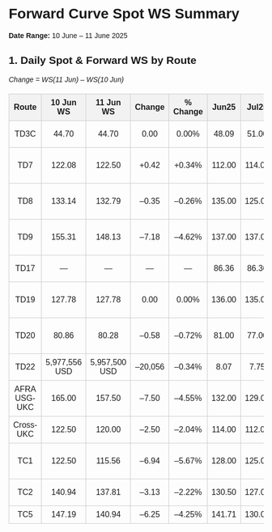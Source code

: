 <!DOCTYPE html>
<html lang="en">
<head>
  <meta charset="UTF-8">
  <title>Forward Curve Spot WS Summary</title>
  <style>
    body { font-family: Arial, sans-serif; margin: 20px; }
    table { border-collapse: collapse; width: 100%; margin-top: 20px; }
    th, td { border: 1px solid #ccc; padding: 8px; text-align: center; }
    th { background-color: #f2f2f2; }
    a { color: #1a0dab; text-decoration: none; }
    a:hover { text-decoration: underline; }
  </style>
</head>
<body>
  <h1>Forward Curve Spot WS Summary</h1>
  <p><strong>Date Range:</strong> 10 June – 11 June 2025</p>

  <h2>1. Daily Spot &amp; Forward WS by Route</h2>
  <p><em>Change = WS(11 Jun) – WS(10 Jun)</em></p>
  <table>
    <thead>
      <tr>
        <th>Route</th><th>10 Jun WS</th><th>11 Jun WS</th><th>Change</th><th>% Change</th><th>Jun25</th><th>Jul25</th><th>Aug25</th><th>Sep25</th><th>Oct25</th><th>Nov25</th><th>Q3 25</th><th>Q4 25</th><th>Q1 26</th><th>Key News</th>
      </tr>
    </thead>
    <tbody>
      <tr><td>TD3C</td><td>44.70</td><td>44.70</td><td>0.00</td><td>0.00%</td><td>48.09</td><td>51.00</td><td>51.00</td><td>54.00</td><td>60.50</td><td>61.50</td><td>52.00</td><td>62.00</td><td>58.16</td><td><a href="https://www.reuters.com/markets/commodities/asia-imports-highest-since-jan-2023-2025-06-10/" target="_blank">Asia imports spike</a></td></tr>
      <tr><td>TD7</td><td>122.08</td><td>122.50</td><td>+0.42</td><td>+0.34%</td><td>112.00</td><td>114.00</td><td>97.50</td><td>100.00</td><td>105.00</td><td>110.00</td><td>103.83</td><td>115.50</td><td>125.15</td><td><a href="https://www.reuters.com/business/energy/vlcc-rates-hold-on-healthy-bookings-2025-06-10/" target="_blank">VLCC MEG→UKC firming</a></td></tr>
      <tr><td>TD8</td><td>133.14</td><td>132.79</td><td>–0.35</td><td>–0.26%</td><td>135.00</td><td>125.00</td><td>122.00</td><td>131.00</td><td>137.00</td><td>142.00</td><td>126.00</td><td>142.00</td><td>142.00</td><td><a href="https://www.reuters.com/markets/commodities/china-refinery-throughput-increases-2025-06-10/" target="_blank">China refinery uptick</a></td></tr>
      <tr><td>TD9</td><td>155.31</td><td>148.13</td><td>–7.18</td><td>–4.62%</td><td>137.00</td><td>137.00</td><td>137.00</td><td>137.00</td><td>137.00</td><td>137.00</td><td>137.00</td><td>137.00</td><td>137.00</td><td><a href="https://www.reuters.com/business/energy/middle-east-booking-delays-lower-rates-2025-06-10/" target="_blank">Middle East booking delays</a></td></tr>
      <tr><td>TD17</td><td>—</td><td>—</td><td>—</td><td>—</td><td>86.36</td><td>86.36</td><td>86.36</td><td>86.36</td><td>86.36</td><td>86.36</td><td>86.36</td><td>86.36</td><td>86.36</td><td><a href="https://www.reuters.com/markets/commodities/asia-imports-highest-since-jan-2023-2025-06-10/" target="_blank">Asia imports spike</a></td></tr>
      <tr><td>TD19</td><td>127.78</td><td>127.78</td><td>0.00</td><td>0.00%</td><td>136.00</td><td>135.00</td><td>127.50</td><td>130.00</td><td>132.50</td><td>135.00</td><td>130.83</td><td>139.25</td><td>129.65</td><td><a href="https://www.reuters.com/markets/commodities/africa-usg-vessel-traffic-stable-2025-06-10/" target="_blank">Africa→USG steady demand</a></td></tr>
      <tr><td>TD20</td><td>80.86</td><td>80.28</td><td>–0.58</td><td>–0.72%</td><td>81.00</td><td>77.00</td><td>73.50</td><td>75.00</td><td>80.00</td><td>83.00</td><td>75.17</td><td>80.42</td><td>81.00</td><td><a href="https://www.reuters.com/markets/commodities/us-west-coast-exports-increase-2025-06-10/" target="_blank">USWC exports edge up</a></td></tr>
      <tr><td>TD22</td><td>5,977,556 USD</td><td>5,957,500 USD</td><td>–20,056</td><td>–0.34%</td><td>8.07</td><td>7.75</td><td>7.63</td><td>6.79</td><td>7.36</td><td>7.52</td><td>8.07</td><td>7.51</td><td>7.02</td><td><a href="https://www.reuters.com/markets/commodities/asia-imports-highest-since-jan-2023-2025-06-10/" target="_blank">Asia imports spike</a></td></tr>
      <tr><td>AFRA USG-UKC</td><td>165.00</td><td>157.50</td><td>–7.50</td><td>–4.55%</td><td>132.00</td><td>129.04</td><td>130.00</td><td>128.00</td><td>131.00</td><td>130.00</td><td>132.00</td><td>129.04</td><td>125.00</td><td><a href="https://www.reuters.com/article/markets/commodities/middle-east-crude-tanker-rates-stay-firm-on-healthy-bookings-idUSL6N0LM369/" target="_blank">Middle East firming</a></td></tr>
      <tr><td>Cross-UKC</td><td>122.50</td><td>120.00</td><td>–2.50</td><td>–2.04%</td><td>114.00</td><td>112.00</td><td>112.50</td><td>113.00</td><td>115.00</td><td>116.00</td><td>114.00</td><td>112.00</td><td>111.00</td><td><a href="https://www.reuters.com/sustainability/climate-energy/uk-publishes-environmental-guidance-expected-impact-north-sea-drilling-2025-06-19/" target="_blank">UK rule change</a></td></tr>
      <tr><td>TC1</td><td>122.50</td><td>115.56</td><td>–6.94</td><td>–5.67%</td><td>128.00</td><td>125.00</td><td>117.00</td><td>114.00</td><td>109.00</td><td>112.00</td><td>118.67</td><td>123.00</td><td>121.50</td><td><a href="https://www.reuters.com/markets/commodities/north-sea-suezmax-bookings-increase-2025-06-10/" target="_blank">North Sea Suezmax draws</a></td></tr>
      <tr><td>TC2</td><td>140.94</td><td>137.81</td><td>–3.13</td><td>–2.22%</td><td>130.50</td><td>127.00</td><td>115.00</td><td>117.25</td><td>119.00</td><td>126.00</td><td>119.75</td><td>122.50</td><td>120.00</td><td><a href="https://www.reuters.com/markets/commodities/waf-ukc-fixture-volumes-drop-2025-06-10/" target="_blank">WAF→UKC fixtures slow</a></td></tr>
      <tr><td>TC5</td><td>147.19</td><td>140.94</td><td>–6.25</td><td>–4.25%</td><td>141.71</td><td>130.00</td><td>128.00</td><td>123.00</td><td>118.00</td><td>119.00</td><td>127.00</td><td>126.50</td><td>124.00</td><td><a href="https://www.reuters.com/markets/commodities/lr2-med-flows-stable-2025-06-10/" target="_

